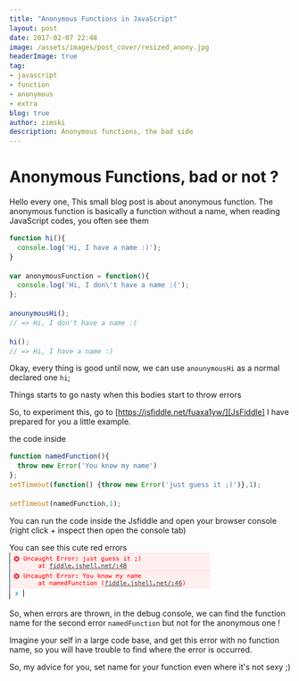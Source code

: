 ```yaml
---
title: "Anonymous Functions in JavaScript"
layout: post
date: 2017-02-07 22:48
image: /assets/images/post_cover/resized_anony.jpg
headerImage: true
tag:
- javascript
- function
- anonymous
- extra
blog: true
author: zimski
description: Anonymous functions, the bad side
---
```

# Anonymous Functions, bad or not ?

Hello every one, This small blog post is about anonymous function.
The anonymous function is basically a function without a name, when reading
JavaScript codes, you often see them

```javascript
function hi(){
  console.log('Hi, I have a name :)');
}

var anonymousFunction = function(){
  console.log('Hi, I don\'t have a name :(');
};

anounymousHi();
// => Hi, I don't have a name :(

hi();
// => Hi, I have a name :)
```

Okay, every thing is good until now, we can use `anounymousHi` as a normal
declared one `hi`;

Things starts to go nasty when this bodies start to throw errors

So, to experiment this, go to [https://jsfiddle.net/fuaxa1yw/][JsFiddle]
I have prepared for you a little example.

the code inside

```javascript
function namedFunction(){
  throw new Error('You know my name')
};
setTimeout(function() {throw new Error('just guess it ;)')},1);

setTimeout(namedFunction,1);
```

You can run the code inside the Jsfiddle and open your browser console (right
click + inspect then open the console tab)

You can see this cute red errors
![console errr](/assets/images/anony_pic1.png)

So, when errors are thrown, in the debug console, we can find the function name
for the second error `namedFunction` but not for the anonymous one !

Imagine your self in a large code base, and get this error with no function
name, so you will have trouble to find where the error is occurred.

So, my advice for you, set name for your function even where it's not sexy ;)

[JsFiddle]: https://jsfiddle.net/fuaxa1yw/
